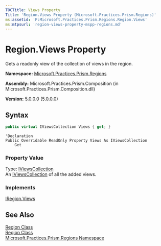 ```yaml
---
TOCTitle: Views Property
Title: 'Region.Views Property (Microsoft.Practices.Prism.Regions)'
ms:assetid: 'P:Microsoft.Practices.Prism.Regions.Region.Views'
ms:mtpsurl: 'region-views-property-mspp-regions.md'
---
```



# Region.Views Property

Gets a readonly view of the collection of views in the region.

**Namespace:** [Microsoft.Practices.Prism.Regions](/patterns-practices/reference/mspp-regions-namespace)

**Assembly:** Microsoft.Practices.Prism.Composition (in Microsoft.Practices.Prism.Composition.dll)

**Version:** 5.0.0.0 (5.0.0.0)

## Syntax
```C#
public virtual IViewsCollection Views { get; }
```
```VB
'Declaration
Public Overridable ReadOnly Property Views As IViewsCollection
	Get
```
### Property Value

Type: [IViewsCollection](/patterns-practices/reference/iviewscollection-interface-mspp-regions)   
An [IViewsCollection](/patterns-practices/reference/iviewscollection-interface-mspp-regions) of all the added views.
### Implements

[IRegion.Views](/patterns-practices/reference/iregion-views-property-mspp-regions)

## See Also

[Region Class](/patterns-practices/reference/region-class-mspp-regions)<br/>
[Region Class](/patterns-practices/reference/region-members-mspp-regions)<br/>
[Microsoft.Practices.Prism.Regions Namespace](/patterns-practices/reference/mspp-regions-namespace)<br/>